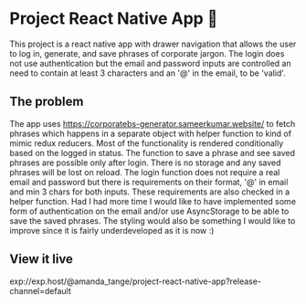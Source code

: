 # Project React Native App 📱

This project is a react native app with drawer navigation that allows the user to log in, generate, and save phrases of corporate jargon. The login does not use authentication but the email and password inputs are controlled an need to contain at least 3 characters and an '@' in the email, to be 'valid'.

## The problem

The app uses https://corporatebs-generator.sameerkumar.website/ to fetch phrases which happens in a separate object with helper function to kind of mimic redux reducers. Most of the functionality is rendered conditionally based on the logged in status. The function to save a phrase and see saved phrases are possible only after login. There is no storage and any saved phrases will be lost on reload. The login function does not require a real email and password but there is requirements on their format, '@' in email and min 3 chars for both inputs. These requirements are also checked in a helper function. Had I had more time I would like to have implemented some form of authentication on the email and/or use AsyncStorage to be able to save the saved phrases. The styling would also be something I would like to improve since it is fairly underdeveloped as it is now :)

## View it live

exp://exp.host/@amanda_tange/project-react-native-app?release-channel=default
